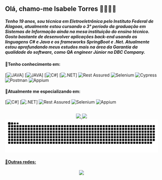 ## Olá, chamo-me Isabele Torres 👋👨🏽‍💻
##### Tenho 19 anos, sou técnica em Eletroeletrônica pelo Instituto Federal de Alagoas, atualmente estou cursando o 3° período da graduação em Sistemas de Informação ainda na mesa instituição do ensino técnico. Gosto bastante de desenvolver aplicações back-end usando as linguagens C# e Java e os frameworks SpringBoot e .Net. Atualmente estou aprofundando meus estudos mais na área da Garantia da qualidade do software, como QA engineer Júnior na DBC Company.

#### 🚀Tenho conhecimento em:

[![JAVA](https://img.shields.io/badge/Java-ED8B00?style=for-the-badge&logo=openjdk&logoColor=white)]
[![JAVA](https://img.shields.io/badge/Spring-6DB33F?style=for-the-badge&logo=spring&logoColor=white)]
[![C#](https://img.shields.io/badge/C%23-239120?style=for-the-badge&logo=c-sharp&logoColor=white)]
[![.NET](https://img.shields.io/badge/.NET-512BD4?style=for-the-badge&logo=dotnet&logoColor=white)]
![Rest Assured](https://img.shields.io/badge/Rest%20Assured-009639?style=for-the-badge&logo=rest-assured&logoColor=white)
![Selenium](https://img.shields.io/badge/Selenium-43B02A?style=for-the-badge&logo=selenium&logoColor=white)
![Cypress](https://img.shields.io/badge/Cypress-17202C?style=for-the-badge&logo=cypress&logoColor=white)
![Postman](https://img.shields.io/badge/Postman-FF6C37?style=for-the-badge&logo=postman&logoColor=white)
![Appium](https://img.shields.io/badge/Appium-472179?style=for-the-badge&logo=appium&logoColor=white)

#### 🌱Atualmente me especializando em:

[![C#](https://img.shields.io/badge/C%23-239120?style=for-the-badge&logo=c-sharp&logoColor=white)]
[![.NET](https://img.shields.io/badge/.NET-512BD4?style=for-the-badge&logo=dotnet&logoColor=white)]
![Rest Assured](https://img.shields.io/badge/Rest%20Assured-009639?style=for-the-badge&logo=rest-assured&logoColor=white)
![Selenium](https://img.shields.io/badge/Selenium-43B02A?style=for-the-badge&logo=selenium&logoColor=white)
![Appium](https://img.shields.io/badge/Appium-472179?style=for-the-badge&logo=appium&logoColor=white)
##
<div align="center">
  
  <a href="https://github.com/isabeletorres">
  <img height="180em" src="https://github-readme-stats.vercel.app/api?username=isabeletorres&show_icons=true&theme=dracula"/>
  <img height="180em" src="https://github-readme-stats.vercel.app/api/top-langs/?username=isabeletorres&layout=compact&theme=dracula"/>
    
</div>
<img src="https://raw.githubusercontent.com/Platane/snk/output/github-contribution-grid-snake.svg" />

#### 📲Outras redes:
<div align="center">

<a href="https://www.linkedin.com/in/isabeletorres" target="_blank"><img src="https://img.shields.io/badge/LinkedIn-0077B5?style=for-the-badge&logo=linkedin&logoColor=white" target="_blank"></a>

</div>

